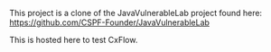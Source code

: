 This project is a clone of the JavaVulnerableLab project found here:
https://github.com/CSPF-Founder/JavaVulnerableLab

This is hosted here to test CxFlow.
